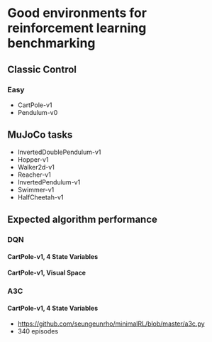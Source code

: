 # Good environments for reinforcement learning benchmarking

## Classic Control

### Easy

- CartPole-v1
- Pendulum-v0

## MuJoCo tasks

- InvertedDoublePendulum-v1
- Hopper-v1
- Walker2d-v1
- Reacher-v1
- InvertedPendulum-v1
- Swimmer-v1
- HalfCheetah-v1


## Expected algorithm performance

### DQN

#### CartPole-v1, 4 State Variables


#### CartPole-v1, Visual Space

### A3C


#### CartPole-v1, 4 State Variables

- https://github.com/seungeunrho/minimalRL/blob/master/a3c.py
- 340 episodes
